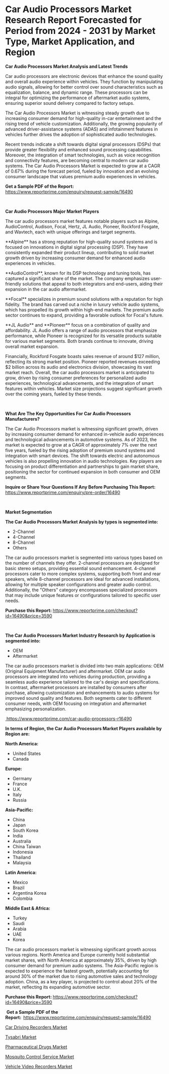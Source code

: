 <p><h1>Car Audio Processors Market Research Report Forecasted for Period from 2024 -  2031 by Market Type, Market Application, and Region</h1></p><p><strong>Car Audio Processors Market Analysis and Latest Trends</strong></p>
<p><p>Car audio processors are electronic devices that enhance the sound quality and overall audio experience within vehicles. They function by manipulating audio signals, allowing for better control over sound characteristics such as equalization, balance, and dynamic range. These processors can be integral for optimizing the performance of aftermarket audio systems, ensuring superior sound delivery compared to factory setups.</p><p>The Car Audio Processors Market is witnessing steady growth due to increasing consumer demand for high-quality in-car entertainment and the rising trend of vehicle customization. Additionally, the growing popularity of advanced driver-assistance systems (ADAS) and infotainment features in vehicles further drives the adoption of sophisticated audio technologies.</p><p>Recent trends indicate a shift towards digital signal processors (DSPs) that provide greater flexibility and enhanced sound processing capabilities. Moreover, the integration of smart technologies, such as voice recognition and connectivity features, are becoming central to modern car audio systems. The Car Audio Processors Market is expected to grow at a CAGR of 0.67% during the forecast period, fueled by innovation and an evolving consumer landscape that values premium audio experiences in vehicles.</p></p>
<p><strong>Get a Sample PDF of the Report:&nbsp;</strong> <a href="https://www.reportprime.com/enquiry/request-sample/16490?utm_campaign=1094&utm_medium=2&utm_source=Github&utm_content=ia&utm_term=23112024&utm_id=car-audio-processors">https://www.reportprime.com/enquiry/request-sample/16490</a></p>
<p>&nbsp;</p>
<p><strong>Car Audio Processors Major Market Players</strong></p>
<p><p>The car audio processors market features notable players such as Alpine, AudioControl, Audison, Focal, Hertz, JL Audio, Pioneer, Rockford Fosgate, and Wavtech, each with unique offerings and target segments.</p><p>**Alpine** has a strong reputation for high-quality sound systems and is focused on innovations in digital signal processing (DSP). They have consistently expanded their product lineup, contributing to solid market growth driven by increasing consumer demand for enhanced audio experiences in vehicles.</p><p>**AudioControl**, known for its DSP technology and tuning tools, has captured a significant share of the market. The company emphasizes user-friendly solutions that appeal to both integrators and end-users, aiding their expansion in the car audio aftermarket.</p><p>**Focal** specializes in premium sound solutions with a reputation for high fidelity. The brand has carved out a niche in luxury vehicle audio systems, which has propelled its growth within high-end markets. The premium audio sector continues to expand, providing a favorable outlook for Focal's future.</p><p>**JL Audio** and **Pioneer** focus on a combination of quality and affordability. JL Audio offers a range of audio processors that emphasize performance, while Pioneer is recognized for its versatile products suitable for various market segments. Both brands continue to innovate, driving overall market expansion.</p><p>Financially, Rockford Fosgate boasts sales revenue of around $127 million, reflecting its strong market position. Pioneer reported revenues exceeding $2 billion across its audio and electronics division, showcasing its vast market reach. Overall, the car audio processors market is anticipated to grow, driven by rising consumer preferences for personalized audio experiences, technological advancements, and the integration of smart features within vehicles. Market size projections suggest significant growth over the coming years, fueled by these trends.</p></p>
<p>&nbsp;</p>
<p><strong>What Are The Key Opportunities For Car Audio Processors Manufacturers?</strong></p>
<p><p>The Car Audio Processors market is witnessing significant growth, driven by increasing consumer demand for enhanced in-vehicle audio experiences and technological advancements in automotive systems. As of 2023, the market is expected to grow at a CAGR of approximately 7% over the next five years, fueled by the rising adoption of premium sound systems and integration with smart devices. The shift towards electric and autonomous vehicles is also propelling innovation in audio technologies. Key players are focusing on product differentiation and partnerships to gain market share, positioning the sector for continued expansion in both consumer and OEM segments.</p></p>
<p><strong>Inquire or Share Your Questions If Any Before Purchasing This Report:</strong> <a href="https://www.reportprime.com/enquiry/pre-order/16490?utm_campaign=1094&utm_medium=2&utm_source=Github&utm_content=ia&utm_term=23112024&utm_id=car-audio-processors">https://www.reportprime.com/enquiry/pre-order/16490</a></p>
<p>&nbsp;</p>
<p><strong>Market Segmentation</strong></p>
<p><strong>The Car Audio Processors Market Analysis by types is segmented into:</strong></p>
<p><ul><li>2-Channel</li><li>4-Channel</li><li>8-Channel</li><li>Others</li></ul></p>
<p><p>The car audio processors market is segmented into various types based on the number of channels they offer. 2-channel processors are designed for basic stereo setups, providing essential sound enhancement. 4-channel processors cater to more complex systems, supporting both front and rear speakers, while 8-channel processors are ideal for advanced installations, allowing for multiple speaker configurations and greater audio control. Additionally, the "Others" category encompasses specialized processors that may include unique features or configurations tailored to specific user needs.</p></p>
<p><strong>Purchase this Report:&nbsp;</strong><a href="https://www.reportprime.com/checkout?id=16490&price=3590&utm_campaign=1094&utm_medium=2&utm_source=Github&utm_content=ia&utm_term=23112024&utm_id=car-audio-processors">https://www.reportprime.com/checkout?id=16490&price=3590</a></p>
<p>&nbsp;</p>
<p><strong>The Car Audio Processors Market Industry Research by Application is segmented into:</strong></p>
<p><ul><li>OEM</li><li>Aftermarket</li></ul></p>
<p><p>The car audio processors market is divided into two main applications: OEM (Original Equipment Manufacturer) and aftermarket. OEM car audio processors are integrated into vehicles during production, providing a seamless audio experience tailored to the car's design and specifications. In contrast, aftermarket processors are installed by consumers after purchase, allowing customization and enhancements to audio systems for improved sound quality and features. Both segments cater to different consumer needs, with OEM focusing on integration and aftermarket emphasizing personalization.</p></p>
<p><a href="https://www.reportprime.com/car-audio-processors-r16490?utm_campaign=1094&utm_medium=2&utm_source=Github&utm_content=ia&utm_term=23112024&utm_id=car-audio-processors">&nbsp;https://www.reportprime.com/car-audio-processors-r16490</a></p>
<p><strong>In terms of Region, the Car Audio Processors Market Players available by Region are:</strong></p>
<p>
    <p> <strong> North America: </strong>
        <ul>
            <li>United States</li>
            <li>Canada</li>
        </ul>
        </p> 
    <p> <strong> Europe: </strong>
        <ul>
            <li>Germany</li>
            <li>France</li>
            <li>U.K.</li>
            <li>Italy</li>
            <li>Russia</li>
        </ul>
        </p> 
    <p> <strong> Asia-Pacific: </strong>
        <ul>
            <li>China</li>
            <li>Japan</li>
            <li>South Korea</li>
            <li>India</li>
            <li>Australia</li>
            <li>China Taiwan</li>
            <li>Indonesia</li>
            <li>Thailand</li>
            <li>Malaysia</li>
        </ul>
        </p> 
    <p> <strong> Latin America: </strong>
        <ul>
            <li>Mexico</li>
            <li>Brazil</li>
            <li>Argentina Korea</li>
            <li>Colombia</li>
        </ul>
        </p> 
    <p> <strong> Middle East & Africa: </strong>
        <ul>
            <li>Turkey</li>
            <li>Saudi</li>
            <li>Arabia</li>
            <li>UAE</li>
            <li>Korea</li>
        </ul>
    </p>
    </p>
<p><p>The car audio processors market is witnessing significant growth across various regions. North America and Europe currently hold substantial market shares, with North America at approximately 35%, driven by high consumer demand for premium audio systems. The Asia-Pacific region is expected to experience the fastest growth, potentially accounting for around 30% of the market due to rising automotive sales and technology adoption. China, as a key player, is projected to control about 20% of the market, reflecting its expanding automotive sector.</p></p>
<p><strong>Purchase this Report: </strong><a href="https://www.reportprime.com/checkout?id=16490&price=3590&utm_campaign=1094&utm_medium=2&utm_source=Github&utm_content=ia&utm_term=23112024&utm_id=car-audio-processors">https://www.reportprime.com/checkout?id=16490&price=3590</a></p>
<p>&nbsp;<strong>Get a Sample PDF of the Report:&nbsp;&nbsp;</strong><a href="https://www.reportprime.com/enquiry/request-sample/16490?utm_campaign=1094&utm_medium=2&utm_source=Github&utm_content=ia&utm_term=23112024&utm_id=car-audio-processors">https://www.reportprime.com/enquiry/request-sample/16490</a></p>
<p><strong></strong></p>
<p><p><a href="https://github.com/SamiaChowdhury801/Market-Research-Report-List-1/blob/main/car-driving-recorders-market.md?utm_campaign=1094&utm_medium=2&utm_source=Github&utm_content=ia&utm_term=23112024&utm_id=car-audio-processors">Car Driving Recorders Market</a></p><p><a href="https://www.linkedin.com/pulse/tysabri-market-size-2024-2031-cagr-55-focus-growth-drivers-zlkpf?utm_campaign=1094&utm_medium=2&utm_source=Github&utm_content=ia&utm_term=23112024&utm_id=car-audio-processors">Tysabri Market</a></p><p><a href="https://www.linkedin.com/pulse/pharmaceutical-drugs-industry-research-covering-multiple-sectors-luymf?utm_campaign=1094&utm_medium=2&utm_source=Github&utm_content=ia&utm_term=23112024&utm_id=car-audio-processors">Pharmaceutical Drugs Market</a></p><p><a href="https://issuu.com/reportprime-2/docs/mosquito-control-service-market-siz_201972b624eda2?utm_campaign=1094&utm_medium=2&utm_source=Github&utm_content=ia&utm_term=23112024&utm_id=car-audio-processors">Mosquito Control Service Market</a></p><p><a href="https://github.com/LilianFaulkner65/Market-Research-Report-List-1/blob/main/vehicle-video-recorders-market.md?utm_campaign=1094&utm_medium=2&utm_source=Github&utm_content=ia&utm_term=23112024&utm_id=car-audio-processors">Vehicle Video Recorders Market</a></p></p>